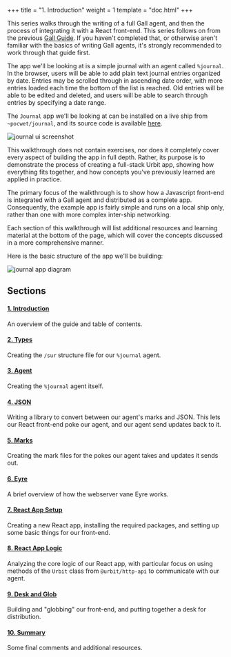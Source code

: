 +++
title = "1. Introduction"
weight = 1
template = "doc.html"
+++

This series walks through the writing of a full Gall agent, and then the process
of integrating it with a React front-end. This series follows on from the
previous [Gall Guide](/docs/userspace/gall-guide/intro). If you haven't
completed that, or otherwise aren't familiar with the basics of writing Gall
agents, it's strongly recommended to work through that guide first.

The app we'll be looking at is a simple journal with an agent called `%journal`.
In the browser, users will be able to add plain text journal entries organized
by date. Entries may be scrolled through in ascending date order, with more
entries loaded each time the bottom of the list is reached. Old entries will be
able to be edited and deleted, and users will be able to search through entries
by specifying a date range.

The `Journal` app we'll be looking at can be installed on a live ship from
`~pocwet/journal`, and its source code is available [here](https://github.com/urbit/docs-examples/tree/main/journal-app).

![journal ui screenshot](https://media.urbit.org/docs/userspace/full-stack-guide/entries.png)

This walkthrough does not contain exercises, nor does it completely cover every
aspect of building the app in full depth. Rather, its purpose is to demonstrate
the process of creating a full-stack Urbit app, showing how everything fits
together, and how concepts you've previously learned are applied in practice.

The primary focus of the walkthrough is to show how a Javascript front-end is
integrated with a Gall agent and distributed as a complete app. Consequently,
the example app is fairly simple and runs on a local ship only, rather than one
with more complex inter-ship networking.

Each section of this walkthrough will list additional resources and learning
material at the bottom of the page, which will cover the concepts discussed in a
more comprehensive manner.

Here is the basic structure of the app we'll be building:

![journal app
diagram](https://media.urbit.org/docs/userspace/full-stack-guide/journal-app-diagram.svg)

## Sections

#### [1. Introduction](/docs/userspace/gall-2/1-intro)

An overview of the guide and table of contents.

#### [2. Types](/docs/userspace/gall-2/2-types)

Creating the `/sur` structure file for our `%journal` agent.

#### [3. Agent](/docs/userspace/gall-2/3-agent)

Creating the `%journal` agent itself.

#### [4. JSON](/docs/userspace/gall-2/5-json)

Writing a library to convert between our agent's marks and JSON. This lets our
React front-end poke our agent, and our agent send updates back to it.

#### [5. Marks](/docs/userspace/gall-2/4-marks)

Creating the mark files for the pokes our agent takes and updates it sends out.

#### [6. Eyre](/docs/userspace/gall-2/6-eyre)

A brief overview of how the webserver vane Eyre works.

#### [7. React App Setup](/docs/userspace/gall-2/7-react-setup)

Creating a new React app, installing the required packages, and setting up some
basic things for our front-end.

#### [8. React App Logic](/docs/userspace/gall-2/8-http-api)

Analyzing the core logic of our React app, with particular focus on using
methods of the `Urbit` class from `@urbit/http-api` to communicate with our
agent.

#### [9. Desk and Glob](/docs/userspace/gall-2/9-web-scries)

Building and "globbing" our front-end, and putting together a desk for
distribution.

#### [10. Summary](/docs/userspace/gall-2/10-final)

Some final comments and additional resources.
